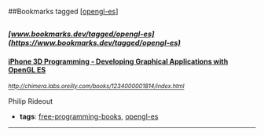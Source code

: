 ##Bookmarks tagged [[opengl-es]](https://www.bookmarks.dev?q=[opengl-es])

_<sup><sup>[www.bookmarks.dev/tagged/opengl-es](https://www.bookmarks.dev/tagged/opengl-es)</sup></sup>_
---
#### [iPhone 3D Programming - Developing Graphical Applications with OpenGL ES](http://chimera.labs.oreilly.com/books/1234000001814/index.html)
_<sup>http://chimera.labs.oreilly.com/books/1234000001814/index.html</sup>_

Philip Rideout
* **tags**: [free-programming-books](../tagged/free-programming-books.md), [opengl-es](../tagged/opengl-es.md)
---
